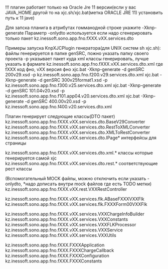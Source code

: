 !!! плагин работает только на Oracle Jre 11 версии(если у вас JAVA_HOME другой то на xjc.sh/xjc.bat(метка ORACLE JRE 11) установить путь к 11 jave)

Для запска планига в атрибутах гомманодной строке укажите -Xknp-generate
Параметр -onlydto используется если надо сгенерировать только пакет kz.inessoft.sono.app.fno.fXXX.vXX.services.dto


Примеры запуска KnpXJCPlugin генератора(для UNIX систем sh xjc.sh):
 файлы генерируется в папке genSRC, пожно указать папку своего проекта
 -p указывает пакет куда xml классы генерировать, лучше указать в фармате kz.inessoft.sono.app.fno.fXXX.vXX.services.dto.xml где fXXX код фно, vXX версия фно
xjc.bat -Xknp-generate -d genSRC 200v29.xsd -p kz.inessoft.sono.app.fno.f200.v29.services.dto.xml 
xjc.bat -Xknp-generate -d genSRC 300v25format1.xsd -p kz.inessoft.sono.app.fno.f300.v25.services.dto.xml
xjc.bat -Xknp-generate -d genSRC 101.04v20.xsd -p kz.inessoft.sono.app.fno.f101.app04.v20.services.dto.xml
xjc.bat -Xknp-generate -d genSRC 400.00v20.xsd -p kz.inessoft.sono.app.fno.f400.v20.services.dto.xml

Плагин генерирует следующие классы(DTO пакет)
kz.inessoft.sono.app.fno.fXXX.vXX.services.dto.BaseV29Converter
kz.inessoft.sono.app.fno.fXXX.vXX.services.dto.RestToXMLConverter
kz.inessoft.sono.app.fno.fXXX.vXX.services.dto.XMLToRestConverter
kz.inessoft.sono.app.fno.fXXX.vXX.services.dto.IPage* интерфейсы для страницы

kz.inessoft.sono.app.fno.fXXX.vXX.services.dto.xml.* классы которые генерируется самой xjc 
kz.inessoft.sono.app.fno.fXXX.vXX.services.dto.rest.* соответствующие рест классы


(Вспомогательный MOCK файлы, можно отключить если указать -onlydto, *надо дописать внутри mock файлов где есть TODO метки)
kz.inessoft.sono.app.fno.fXXX.vXX.rest.VXXRestController

kz.inessoft.sono.app.fno.fXXX.vXX.services.flk.ABaseFXXXVXXFlk
kz.inessoft.sono.app.fno.fXXX.vXX.services.flk.FXXXForm00VXXFlk

kz.inessoft.sono.app.fno.fXXX.vXX.services.VXXChargeInfoBuilder
kz.inessoft.sono.app.fno.fXXX.vXX.services.VXXConstants
kz.inessoft.sono.app.fno.fXXX.vXX.services.VXXFLKProcessor
kz.inessoft.sono.app.fno.fXXX.vXX.services.VXXService
kz.inessoft.sono.app.fno.fXXX.vXX.services.VXXUtils

kz.inessoft.sono.app.fno.fXXX.FXXXApplication
kz.inessoft.sono.app.fno.fXXX.FXXXChargeCallback
kz.inessoft.sono.app.fno.fXXX.FXXXConfiguration
kz.inessoft.sono.app.fno.fXXX.FXXXConstants
